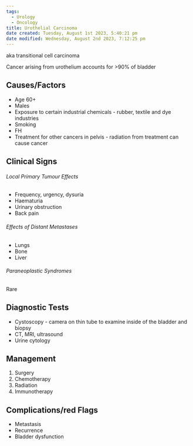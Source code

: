 ```yaml
---
tags:
  - Urology
  - Oncology
title: Urothelial Carcinoma
date created: Tuesday, August 1st 2023, 5:40:21 pm
date modified: Wednesday, August 2nd 2023, 7:12:25 pm
---
```


aka transitional cell carcinoma

Cancer arising from urothelium accounts for >90% of bladder

## Causes/Factors

- Age 60+
- Males
- Exposure to certain industrial chemicals - rubber, textile and dye industries
- Smoking
- FH
- Treatment for other cancers in pelvis - radiation from treatment can cause cancer

## Clinical Signs

###### Local Primary Tumour Effects

- Frequency, urgency, dysuria
- Haematuria
- Urinary obstruction
- Back pain

###### Effects of Distant Metastases

- Lungs
- Bone
- Liver

###### Paraneoplastic Syndromes

Rare

## Diagnostic Tests
- Cystoscopy - camera on thin tube to examine inside of the bladder and biopsy
- CT, MRI, ultrasound
- Urine cytology
## Management
1. Surgery
2. Chemotherapy
3. Radiation
4. Immunotherapy

## Complications/red Flags
- Metastasis
- Recurrence
- Bladder dysfunction 